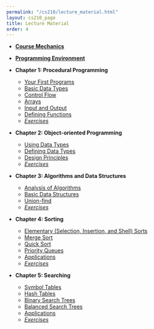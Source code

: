 ```yaml
---
permalink: "/cs210/lecture_material.html"
layout: cs210_page
title: Lecture Material
order: 4
---
```


- [**Course Mechanics**](https://www.cs.umb.edu/~siyer/teaching/cs210/course_mechanics.pdf)

- [**Programming Environment**](https://www.cs.umb.edu/~siyer/teaching/cs210/programming_environment.pdf)

- **Chapter 1: Procedural Programming**
  - [Your First Programs](https://www.cs.umb.edu/~siyer/teaching/cs210/your_first_programs.pdf)
  - [Basic Data Types](https://www.cs.umb.edu/~siyer/teaching/cs210/basic_data_types.pdf)
  - [Control Flow](https://www.cs.umb.edu/~siyer/teaching/cs210/control_flow.pdf)
  - [Arrays](https://www.cs.umb.edu/~siyer/teaching/cs210/arrays.pdf)
  - [Input and Output](https://www.cs.umb.edu/~siyer/teaching/cs210/input_and_output.pdf)
  - [Defining Functions](https://www.cs.umb.edu/~siyer/teaching/cs210/defining_functions.pdf)
  - [*Exercises*](https://www.cs.umb.edu/~siyer/teaching/cs210/procedural_programming_exercises.pdf) 

- **Chapter 2: Object-oriented Programming**
  - [Using Data Types](https://www.cs.umb.edu/~siyer/teaching/cs210/using_data_types.pdf)
  - [Defining Data Types](https://www.cs.umb.edu/~siyer/teaching/cs210/defining_data_types.pdf)
  - [Design Principles](https://www.cs.umb.edu/~siyer/teaching/cs210/design_principles.pdf)
  - [*Exercises*](https://www.cs.umb.edu/~siyer/teaching/cs210/object_oriented_programming_exercises.pdf) 
  
- **Chapter 3: Algorithms and Data Structures**
  - [Analysis of Algorithms](https://www.cs.umb.edu/~siyer/teaching/cs210/analysis_of_algorithms.pdf)
  - [Basic Data Structures](https://www.cs.umb.edu/~siyer/teaching/cs210/basic_data_structures.pdf)
  - [Union-find](https://www.cs.umb.edu/~siyer/teaching/cs210/union_find.pdf)
  - [*Exercises*](https://www.cs.umb.edu/~siyer/teaching/cs210/algorithms_and_data_structures_exercises.pdf) 

- **Chapter 4: Sorting**
  - [Elementary (Selection, Insertion, and Shell) Sorts](https://www.cs.umb.edu/~siyer/teaching/cs210/elementary_sorts.pdf)
  - [Merge Sort](https://www.cs.umb.edu/~siyer/teaching/cs210/mergesort.pdf)
  - [Quick Sort](https://www.cs.umb.edu/~siyer/teaching/cs210/quicksort.pdf)
  - [Priority Queues](https://www.cs.umb.edu/~siyer/teaching/cs210/priority_queues.pdf)
  - [Applications](https://www.cs.umb.edu/~siyer/teaching/cs210/sorting_applications.pdf)
  - [*Exercises*](https://www.cs.umb.edu/~siyer/teaching/cs210/sorting_exercises.pdf) 

- **Chapter 5: Searching**
  - [Symbol Tables](https://www.cs.umb.edu/~siyer/teaching/cs210/symbol_tables.pdf)
  - [Hash Tables](https://www.cs.umb.edu/~siyer/teaching/cs210/hash_tables.pdf)
  - [Binary Search Trees](https://www.cs.umb.edu/~siyer/teaching/cs210/binary_search_trees.pdf)
  - [Balanced Search Trees](https://www.cs.umb.edu/~siyer/teaching/cs210/balanced_search_trees.pdf)
  - [Applications](https://www.cs.umb.edu/~siyer/teaching/cs210/searching_applications.pdf)
  - [*Exercises*](https://www.cs.umb.edu/~siyer/teaching/cs210/searching_exercises.pdf) 

